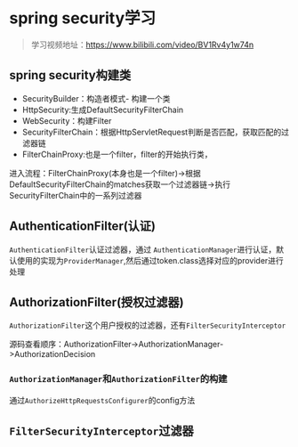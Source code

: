 # spring security学习
> 学习视频地址：https://www.bilibili.com/video/BV1Rv4y1w74n

## spring security构建类
- SecurityBuilder：构造者模式- 构建一个类
- HttpSecurity:生成DefaultSecurityFilterChain
- WebSecurity：构建Filter
- SecurityFilterChain：根据HttpServletRequest判断是否匹配，获取匹配的过滤器链
- FilterChainProxy:也是一个filter，filter的开始执行类， 

进入流程：FilterChainProxy(本身也是一个filter)->根据DefaultSecurityFilterChain的matches获取一个过滤器链->执行SecurityFilterChain中的一系列过滤器

## AuthenticationFilter(认证)
`AuthenticationFilter`认证过滤器，通过 `AuthenticationManager`进行认证，默认使用的实现为`ProviderManager`,然后通过token.class选择对应的provider进行处理


## AuthorizationFilter(授权过滤器)
`AuthorizationFilter`这个用户授权的过滤器，还有`FilterSecurityInterceptor`

源码查看顺序：AuthorizationFilter->AuthorizationManager->AuthorizationDecision

### `AuthorizationManager`和`AuthorizationFilter`的构建
通过`AuthorizeHttpRequestsConfigurer`的config方法

## `FilterSecurityInterceptor`过滤器

